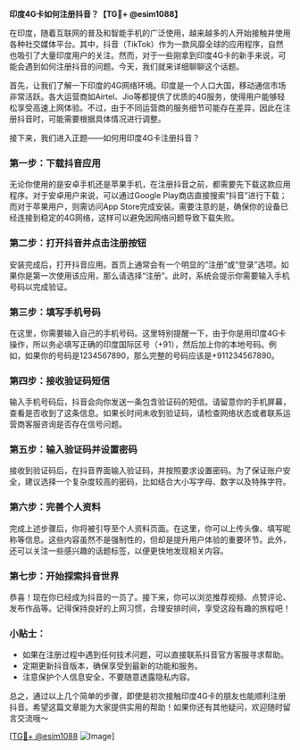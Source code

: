 **印度4G卡如何注册抖音？【TG💪+ @esim1088】**

在印度，随着互联网的普及和智能手机的广泛使用，越来越多的人开始接触并使用各种社交媒体平台。其中，抖音（TikTok）作为一款风靡全球的应用程序，自然也吸引了大量印度用户的关注。然而，对于一些刚拿到印度4G卡的新手来说，可能会遇到如何注册抖音的问题。今天，我们就来详细聊聊这个话题。

首先，让我们了解一下印度的4G网络环境。印度是一个人口大国，移动通信市场非常活跃。各大运营商如Airtel、Jio等都提供了优质的4G服务，使得用户能够轻松享受高速上网体验。不过，由于不同运营商的服务细节可能存在差异，因此在注册抖音时，可能需要根据具体情况进行调整。

接下来，我们进入正题——如何用印度4G卡注册抖音？

### **第一步：下载抖音应用**
无论你使用的是安卓手机还是苹果手机，在注册抖音之前，都需要先下载这款应用程序。对于安卓用户来说，可以通过Google Play商店直接搜索“抖音”进行下载；而对于苹果用户，则需访问App Store完成安装。需要注意的是，确保你的设备已经连接到稳定的4G网络，这样可以避免因网络问题导致下载失败。

### **第二步：打开抖音并点击注册按钮**
安装完成后，打开抖音应用。首页上通常会有一个明显的“注册”或“登录”选项。如果你是第一次使用该应用，那么请选择“注册”。此时，系统会提示你需要输入手机号码以完成验证。

### **第三步：填写手机号码**
在这里，你需要输入自己的手机号码。这里特别提醒一下，由于你是用印度4G卡操作，所以务必填写正确的印度国际区号（+91），然后加上你的本地号码。例如，如果你的号码是1234567890，那么完整的号码应该是+911234567890。

### **第四步：接收验证码短信**
输入手机号码后，抖音会向你发送一条包含验证码的短信。请留意你的手机屏幕，查看是否收到了这条信息。如果长时间未收到验证码，请检查网络状态或者联系运营商客服咨询是否存在信号问题。

### **第五步：输入验证码并设置密码**
接收到验证码后，在抖音界面输入验证码，并按照要求设置密码。为了保证账户安全，建议选择一个复杂度较高的密码，比如结合大小写字母、数字以及特殊字符。

### **第六步：完善个人资料**
完成上述步骤后，你将被引导至个人资料页面。在这里，你可以上传头像、填写昵称等信息。这些内容虽然不是强制性的，但却是提升用户体验的重要环节。此外，还可以关注一些感兴趣的话题标签，以便更快地发现相关内容。

### **第七步：开始探索抖音世界**
恭喜！现在你已经成为抖音的一员了。接下来，你可以浏览推荐视频、点赞评论、发布作品等。记得保持良好的上网习惯，合理安排时间，享受这段有趣的旅程吧！

### **小贴士：**
- 如果在注册过程中遇到任何技术问题，可以直接联系抖音官方客服寻求帮助。
- 定期更新抖音版本，确保享受到最新的功能和服务。
- 注意保护个人信息安全，不要随意透露隐私内容。

总之，通过以上几个简单的步骤，即使是初次接触印度4G卡的朋友也能顺利注册抖音。希望这篇文章能为大家提供实用的帮助！如果你还有其他疑问，欢迎随时留言交流哦～

[[TG💪+ @esim1088](https://t.me/s/esim1088) ![Image](https://i.postimg.cc/4NQfJmqS/Snipaste-2025-05-13-00-14-12.png)]